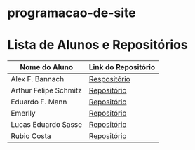 # programacao-de-site

# Lista de Alunos e Repositórios

| Nome do Aluno | Link do Repositório|
|---------------|--------------------------------------------|
| Alex F. Bannach | [Respositório](https://github.com/AlexBannach) |
| Arthur Felipe Schmitz | [Repositório](https://github.com/ArtSchmitz) |
| Eduardo F. Mann | [Repositório](https://github.com/Imdudumann) |
| Emerlly | [Repositório](https://github.com/emerlly) |
| Lucas Eduardo Sasse | [Repositório](https://github.com/lucassasse) |
| Rubio Costa | [Repositório](https://github.com/RubioCosta) |
